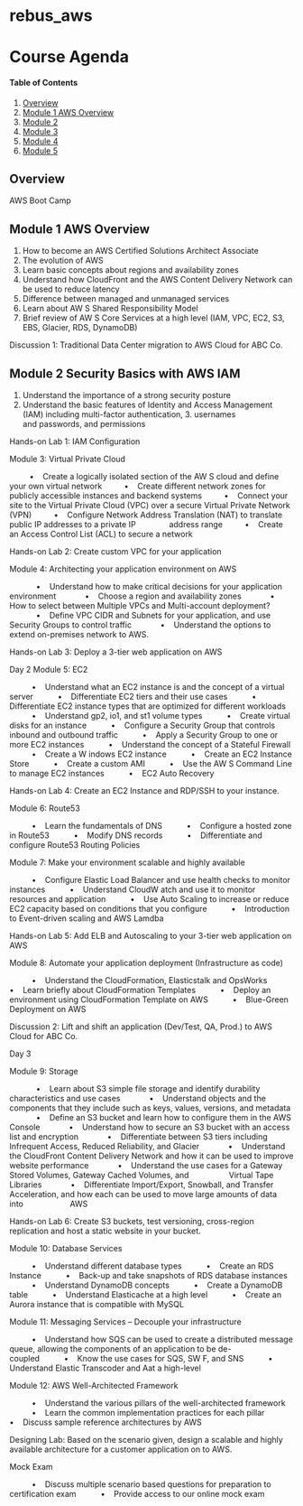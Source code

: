 # rebus_aws


# Course Agenda

#### Table of Contents

1. [Overview](#overview)
2. [Module 1 AWS Overview](#module-1)
3. [Module 2](#module-2)
4. [Module 3](#module-3)
5. [Module 4](#module-4)
6. [Module 5](#module-5)

## Overview

AWS Boot Camp

## Module 1 AWS Overview

1. How to become an AWS Certified Solutions Architect Associate
2. The evolution of AWS
3. Learn basic concepts about regions and availability zones
4. Understand how CloudFront and the AWS Content Delivery Network can be used to reduce latency
5. Difference between managed and unmanaged services
6. Learn about AW S Shared Responsibility Model
7. Brief review of AW S Core Services at a high level (IAM, VPC, EC2, S3, EBS, Glacier, RDS, DynamoDB)

Discussion 1: Traditional Data Center migration to AWS Cloud for ABC Co. 

## Module 2 Security Basics with AWS IAM

1. Understand the importance of a strong security posture
2. Understand the basic features of Identity and Access Management (IAM) including multi-factor authentication, 3. usernames and passwords, and permissions

Hands-on Lab 1: IAM Configuration

Module 3: Virtual Private Cloud

         •    Create a logically isolated section of the AW S cloud and define your own virtual network
         •    Create different network zones for publicly accessible instances and backend systems
         •    Connect your site to the Virtual Private Cloud (VPC) over a secure Virtual Private Network (VPN)
         •    Configure Network Address Translation (NAT) to translate public IP addresses to a private IP
              address range
         •    Create an Access Control List (ACL) to secure a network

Hands-on Lab 2: Create custom VPC for your application

Module 4: Architecting your application environment on AWS

            •    Understand how to make critical decisions for your application environment
            •    Choose a region and availability zones
            •    How to select between Multiple VPCs and Multi-account deployment?
            •    Define VPC CIDR and Subnets for your application, and use Security Groups to control traffic
            •    Understand the options to extend on-premises network to AWS.

Hands-on Lab 3: Deploy a 3-tier web application on AWS

Day 2
Module 5: EC2

          •    Understand what an EC2 instance is and the concept of a virtual server
          •    Differentiate EC2 tiers and their use cases
          •    Differentiate EC2 instance types that are optimized for different workloads
          •    Understand gp2, io1, and st1 volume types
          •    Create virtual disks for an instance
          •    Configure a Security Group that controls inbound and outbound traffic
          •    Apply a Security Group to one or more EC2 instances
          •    Understand the concept of a Stateful Firewall
          •    Create a W indows EC2 instance
          •    Create an EC2 Instance Store
          •    Create a custom AMI
          •    Use the AW S Command Line to manage EC2 instances
          •    EC2 Auto Recovery

Hands-on Lab 4: Create an EC2 Instance and RDP/SSH to your instance.

Module 6: Route53

          •    Learn the fundamentals of DNS
          •    Configure a hosted zone in Route53
          •    Modify DNS records
          •    Differentiate and configure Route53 Routing Policies

Module 7: Make your environment scalable and highly available

          •    Configure Elastic Load Balancer and use health checks to monitor instances
          •    Understand CloudW atch and use it to monitor resources and application
          •    Use Auto Scaling to increase or reduce EC2 capacity based on conditions that you configure
          •    Introduction to Event-driven scaling and AWS Lamdba

Hands-on Lab 5: Add ELB and Autoscaling to your 3-tier web application on AWS

Module 8: Automate your application deployment (Infrastructure as code)

          •    Understand the CloudFormation, Elasticstalk and OpsWorks
          •    Learn briefly about CloudFormation Templates
          •    Deploy an environment using CloudFormation Template on AWS
          •    Blue-Green Deployment on AWS

Discussion 2: Lift and shift an application (Dev/Test, QA, Prod.) to AWS Cloud for ABC Co.

Day 3

Module 9: Storage

            •    Learn about S3 simple file storage and identify durability characteristics and use cases
            •    Understand objects and the components that they include such as keys, values, versions, and metadata
            •    Define an S3 bucket and learn how to configure them in the AWS Console
            •    Understand how to secure an S3 bucket with an access list and encryption
            •    Differentiate between S3 tiers including Infrequent Access, Reduced Reliability, and Glacier
            •    Understand the CloudFront Content Delivery Network and how it can be used to improve website performance
            •    Understand the use cases for a Gateway Stored Volumes, Gateway Cached Volumes, and
                 Virtual Tape Libraries
            •    Differentiate Import/Export, Snowball, and Transfer Acceleration, and how each can be used to move large amounts of data into   
                 AWS

Hands-on Lab 6: Create S3 buckets, test versioning, cross-region replication and host a static website in your bucket.


Module 10: Database Services

          •    Understand different database types
          •    Create an RDS Instance
          •    Back-up and take snapshots of RDS database instances
          •    Understand DynamoDB concepts
          •    Create a DynamoDB table
          •    Understand Elasticache at a high level
          •    Create an Aurora instance that is compatible with MySQL

Module 11: Messaging Services – Decouple your infrastructure

          •    Understand how SQS can be used to create a distributed message queue, allowing the components of an application to be de-     
               coupled
          •    Know the use cases for SQS, SW F, and SNS
          •    Understand Elastic Transcoder and Aat a high-level

Module 12: AWS Well-Architected Framework

          •    Understand the various pillars of the well-architected framework
          •    Learn the common implementation practices for each pillar
          •    Discuss sample reference architectures by AWS

Designing Lab: Based on the scenario given, design a scalable and highly available architecture for a customer application on to AWS.

Mock Exam

          •    Discuss multiple scenario based questions for preparation to certification exam
          •    Provide access to our online mock exam
